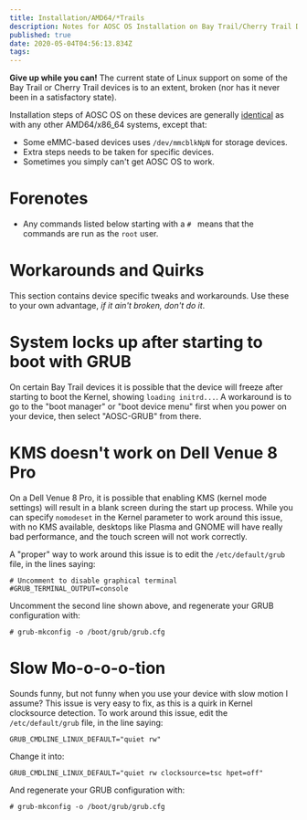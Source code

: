 ```yaml
---
title: Installation/AMD64/*Trails
description: Notes for AOSC OS Installation on Bay Trail/Cherry Trail Devices.
published: true
date: 2020-05-04T04:56:13.834Z
tags: 
---
```


**Give up while you can!** The current state of Linux support on some of the Bay Trail or Cherry Trail devices is to an extent, broken (nor has it never been in a satisfactory state).

Installation steps of AOSC OS on these devices are generally [identical](/users/installation/amd64) as with any other AMD64/x86_64 systems, except that:

- Some eMMC-based devices uses `/dev/mmcblkNpN` for storage devices.
- Extra steps needs to be taken for specific devices.
- Sometimes you simply can't get AOSC OS to work.

# Forenotes

- Any commands listed below starting with a `# ` means that the commands are run as the `root` user.

# Workarounds and Quirks

This section contains device specific tweaks and workarounds. Use these to your own advantage, *if it ain't broken, don't do it*.

# System locks up after starting to boot with GRUB

On certain Bay Trail devices it is possible that the device will freeze after starting to boot the Kernel, showing `loading initrd...`. A workaround is to go to the "boot manager" or "boot device menu" first when you power on your device, then select "AOSC-GRUB" from there.

# KMS doesn't work on Dell Venue 8 Pro

On a Dell Venue 8 Pro, it is possible that enabling KMS (kernel mode settings) will result in a blank screen during the start up process. While you can specify `nomodeset` in the Kernel parameter to work around this issue, with no KMS available, desktops like Plasma and GNOME will have really bad performance, and the touch screen will not work correctly.

A "proper" way to work around this issue is to edit the `/etc/default/grub` file, in the lines saying:

```
# Uncomment to disable graphical terminal
#GRUB_TERMINAL_OUTPUT=console
```

Uncomment the second line shown above, and regenerate your GRUB configuration with:

```
# grub-mkconfig -o /boot/grub/grub.cfg
```

# Slow Mo-o-o-o-tion

Sounds funny, but not funny when you use your device with slow motion I assume? This issue is very easy to fix, as this is a quirk in Kernel clocksource detection. To work around this issue, edit the `/etc/default/grub` file, in the line saying:

```
GRUB_CMDLINE_LINUX_DEFAULT="quiet rw"
```

Change it into:

```
GRUB_CMDLINE_LINUX_DEFAULT="quiet rw clocksource=tsc hpet=off"
```

And regenerate your GRUB configuration with:

```
# grub-mkconfig -o /boot/grub/grub.cfg
```
